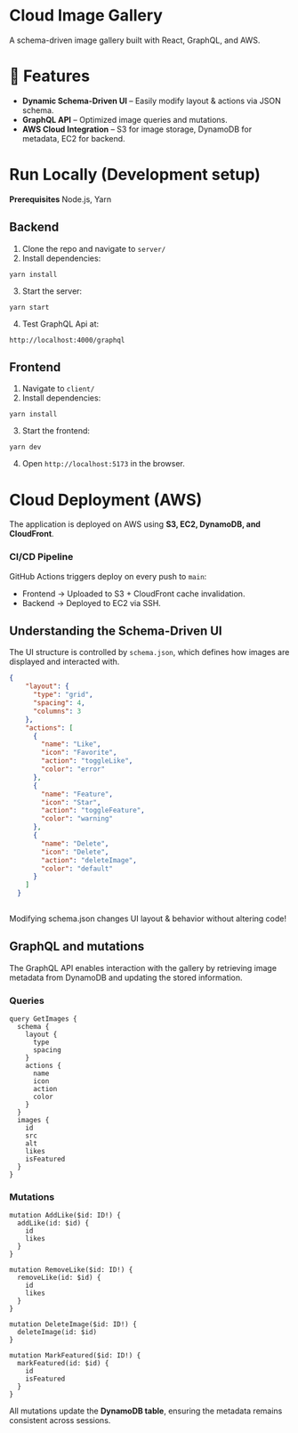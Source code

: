 # Cloud Image Gallery

A schema-driven image gallery built with React, GraphQL, and AWS.

# 📌 Features
- <b>Dynamic Schema-Driven UI</b> – Easily modify layout & actions via JSON schema.
- <b>GraphQL API</b> – Optimized image queries and mutations.
- <b>AWS Cloud Integration</b> – S3 for image storage, DynamoDB for metadata, EC2 for backend.


# Run Locally (Development setup)
<b>Prerequisites</b> Node.js, Yarn
## Backend
1. Clone the repo and navigate to `server/`
2. Install dependencies:
```
yarn install
```
3. Start the server:
```
yarn start
```
4. Test GraphQL Api at:
```
http://localhost:4000/graphql
```

## Frontend
1. Navigate to `client/`
2. Install dependencies:
```
yarn install
```
3. Start the frontend:
```
yarn dev
```
4. Open `http://localhost:5173` in the browser.


# Cloud Deployment (AWS)

The application is deployed on AWS using <b>S3, EC2, DynamoDB, and CloudFront</b>.

### CI/CD Pipeline

GitHub Actions triggers deploy on every push to `main`:

- Frontend → Uploaded to S3 + CloudFront cache invalidation.
- Backend → Deployed to EC2 via SSH.

## Understanding the Schema-Driven UI
The UI structure is controlled by `schema.json`, which defines how images are displayed and interacted with.
```json
{
    "layout": {
      "type": "grid",
      "spacing": 4,
      "columns": 3
    },
    "actions": [
      {
        "name": "Like",
        "icon": "Favorite",
        "action": "toggleLike",
        "color": "error"
      },
      {
        "name": "Feature",
        "icon": "Star",
        "action": "toggleFeature",
        "color": "warning"
      },
      {
        "name": "Delete",
        "icon": "Delete",
        "action": "deleteImage",
        "color": "default"
      }
    ]
  }
  
```
Modifying schema.json changes UI layout & behavior without altering code!

## GraphQL and mutations
The GraphQL API enables interaction with the gallery by retrieving image metadata from DynamoDB and updating the stored information.

### Queries
```
query GetImages {
  schema {
    layout {
      type
      spacing
    }
    actions {
      name
      icon
      action
      color
    }
  }
  images {
    id
    src
    alt
    likes
    isFeatured
  }
}
```

### Mutations
```
mutation AddLike($id: ID!) {
  addLike(id: $id) {
    id
    likes
  }
}

mutation RemoveLike($id: ID!) {
  removeLike(id: $id) {
    id
    likes
  }
}

mutation DeleteImage($id: ID!) {
  deleteImage(id: $id)
}

mutation MarkFeatured($id: ID!) {
  markFeatured(id: $id) {
    id
    isFeatured
  }
}
```
All mutations update the <b>DynamoDB table</b>, ensuring the metadata remains consistent across sessions.